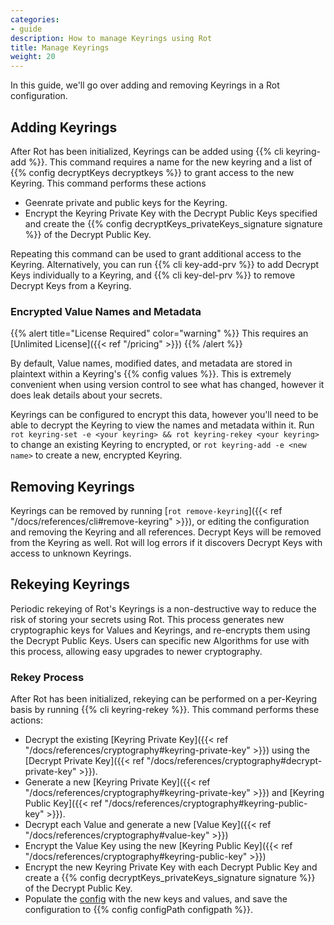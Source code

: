 ```yaml
---
categories:
- guide
description: How to manage Keyrings using Rot
title: Manage Keyrings
weight: 20
---
```


In this guide, we'll go over adding and removing Keyrings in a Rot configuration.

## Adding Keyrings

After Rot has been initialized, Keyrings can be added using {{% cli keyring-add %}}.  This command requires a name for the new keyring and a list of {{% config decryptKeys decryptkeys %}} to grant access to the new Keyring.  This command performs these actions

- Geenrate private and public keys for the Keyring.
- Encrypt the Keyring Private Key with the Decrypt Public Keys specified and create the {{% config decryptKeys_privateKeys_signature signature %}} of the Decrypt Public Key.

Repeating this command can be used to grant additional access to the Keyring.  Alternatively, you can run {{% cli key-add-prv %}} to add Decrypt Keys individually to a Keyring, and {{% cli key-del-prv %}} to remove Decrypt Keys from a Keyring.

### Encrypted Value Names and Metadata

{{% alert title="License Required" color="warning" %}}
This requires an [Unlimited License]({{< ref "/pricing" >}})
{{% /alert %}}

By default, Value names, modified dates, and metadata are stored in plaintext within a Keyring's {{% config values %}}.  This is extremely convenient when using version control to see what has changed, however it does leak details about your secrets.

Keyrings can be configured to encrypt this data, however you'll need to be able to decrypt the Keyring to view the names and metadata within it.  Run `rot keyring-set -e <your keyring> && rot keyring-rekey <your keyring>` to change an existing Keyring to encrypted, or `rot keyring-add -e <new name>` to create a new, encrypted Keyring.

## Removing Keyrings

Keyrings can be removed by running [`rot remove-keyring`]({{< ref "/docs/references/cli#remove-keyring" >}}), or editing the configuration and removing the Keyring and all references.  Decrypt Keys will be removed from the Keyring as well.  Rot will log errors if it discovers Decrypt Keys with access to unknown Keyrings.

## Rekeying Keyrings

Periodic rekeying of Rot's Keyrings is a non-destructive way to reduce the risk of storing your secrets using Rot.  This process generates new cryptographic keys for Values and Keyrings, and re-encrypts them using the Decrypt Public Keys.  Users can specific new Algorithms for use with this process, allowing easy upgrades to newer cryptography.

### Rekey Process

After Rot has been initialized, rekeying can be performed on a per-Keyring basis by running {{% cli keyring-rekey %}}.  This command performs these actions:

- Decrypt the existing [Keyring Private Key]({{< ref "/docs/references/cryptography#keyring-private-key" >}}) using the [Decrypt Private Key]({{< ref "/docs/references/cryptography#decrypt-private-key" >}}).
- Generate a new [Keyring Private Key]({{< ref "/docs/references/cryptography#keyring-private-key" >}}) and [Keyring Public Key]({{< ref "/docs/references/cryptography#keyring-public-key" >}}).
- Decrypt each Value and generate a new [Value Key]({{< ref "/docs/references/cryptography#value-key" >}})
- Encrypt the Value Key using the new [Keyring Public Key]({{< ref "/docs/references/cryptography#keyring-public-key" >}})
- Encrypt the new Keyring Private Key with each Decrypt Public Key and create a {{% config decryptKeys_privateKeys_signature signature %}} of the Decrypt Public Key.
- Populate the [config](../../references/config) with the new keys and values, and save the configuration to {{% config configPath configpath %}}.
